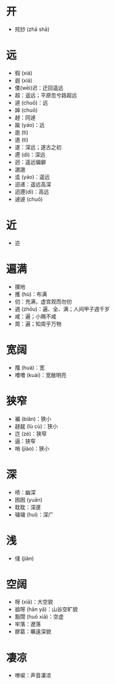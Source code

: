 # 开
* 挓挱 (zhā shā)

# 远
* 徦 (xiá)
* 遐 (xiá)
* 倭(wēi)迟：迂回遥远
* 超：遥远；平原忽兮路超远
* 逴 (chuō)：远
* 踔 (chuō)
* 趠：同逴
* 踰 (yáo)：远
* 逖 (tì)
* 逷 (tì)
* 遂：深远；遂古之初
* 遰 (dì)：深远
* 迥：遥远偏僻
* 邈邈
* 䢣 (yáo)：遥远
* 迢递：遥远高深
* 迢遰(dì)：高远
* 逴逴 (chuō)
# 近
* 迩

# 遍满
* 撲地
* 擭 (hù)：布满
* 仞：充满，虚宫观而勿仞
* 週 (zhōu)：遍、全、满；人间甲子週千岁
* 咸：遍；小赐不咸
* 周：遍；知周乎万物

# 宽阔
* 摦 (huà)：宽
* 噲噲 (kuài)：宽敞明亮
# 狭窄
* 褊 (biǎn)：狭小
* 趢趗 (lù cù)：狭小
* 迮 (zé)：狭窄
* 逼：狭窄
* 哨 (jiào)：狭小
# 深
* 啧：幽深
* 囦囦 (yuān)
* 耽耽：深邃
* 噦噦 (huì)：深广
# 浅
* 俴 (jiàn)
# 空阔
* 呀 (xiā)：大空貌
* 谽呀 (hān yā)：山谷空旷貌
* 豁閕 (huō xiā)：空虚
* 牢落：遼落
* 膠葛：曠遠深貌
# 凄凉
* 嘹唳：声音凄凉